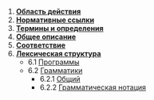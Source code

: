 1. [**Область действия**](https://github.com/KondyubaBA/ECMA-334_Csharp/edit/main/%D0%9E%D0%B3%D0%BB%D0%B0%D0%B2%D0%BB%D0%B5%D0%BD%D0%B8%D0%B5.md)
2. [**Нормативные ссылки**](#установка) 
3. [**Термины и определения**](#использование) 
4. [**Общее описание**](#заключение) 
5. [**Соответствие**](#заключение) 
6. [**Лексическая структура**](#заключение) 
    - 6.1 [Программы](#заключение)
    - 6.2 [Грамматики](#заключение)
      - 6.2.1 [Общий](#заключение)
      - 6.2.2 [Грамматическая нотация](#заключение)

